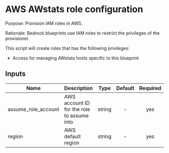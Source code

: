 # AWS AWstats role configuration

Purpose: Provision IAM roles in AWS.

Rationale: Bedrock blueprints use IAM roles to restrict the privileges of the provisioner.

This script will create roles that has the following privileges:

* Access for managing AWstats hosts specific to this blueprint

## Inputs

| Name | Description | Type | Default | Required |
|------|-------------|:----:|:-----:|:-----:|
| assume\_role\_account | AWS account ID for the role to assume into | string | - | yes |
| region | AWS default region | string | - | yes |

